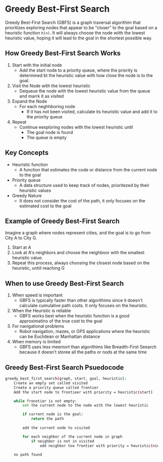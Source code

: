 # Greedy Best-First Search

Greedy Best-First Search (GBFS) is a graph traversal algorithim that prioritizes exploring nodes that appear to be "closer" to the goal based on a heuristic function `h(n)`.  It will always choose the node wiith the lowest heuristic value, hoping it will lead to the goal in the shortest possible way.

## How Greedy Best-First Search Works

1. Start with the initial node
    - Add the start node to a priority queue, where the priority is determined bt the heuristic value with how close the node is to the goal.
2. Visit the Node with the lowest heuristic
    - Dequeue the node with the lowest heuristic value from the queue and marrk it as visited
3. Expand the Node
    - For each neghhboring node
        - If it has not been visited, calculate its heuristic value and add it to the priority queue
4. Repeat
    - Continue eexploring nodes with the lowest heuristic until
        - The goal node is found
        - The queue is empty

## Key Concepts

- Heuristic function
    - A function that estimates the code or distance from the current node to the goal
- Priority queue
    - A data structure used to keep track of nodes, prioritezed by their heuristic values
- Greedy Nature
    - It does not consider the cost of the path, it only focuses on the estimated cost to the goal

## Example of Greedy Best-First Search

Imagine a graph where nodes represent cities, and the goal is to go from City A to City G.
1. Start at A
2. Look at A's neighbors and choose the neighboor with the smallest heuristic value.
3. Repeat this process, always choosing the closest node based on the heuristic, untiil reaching G

## When to use Greedy Best-First Search

1. When speed is important
    - GBFS is typically faster than other algorithims since it doesn't calculate cumulative path costs. It only focuses on the heuristic.
2. When the Heuristic is reliable
    - GBFS works best when the heuristic function is a good approximatino of the true cost to the goal
3. For navigational problems
    - Robot navigation, mazes, or GPS applications where the heuristic can be Euclidean or Manhattan distance
4. When memory is limited
    - GBFS uses less meemort than algorithims like Breadth-First Seearch because it doesn't storee all the paths or nods at the same time

## Greedy Best-First Search Psuedocode
```bash
greedy_best_first_search(graph, start, goal, heuristic):
    Create an empty set called visited
    Create a priority queue called frontier
    Add the start node to frontieer with priority = heuristic(start)

    while fronotier is not empty:
        set the current node to the node with the lowest heuristic

        if current node is the goal:
            return the path
        
        add the current onde to visited

        for each neighbor of the current node in graph
            if neighbor is not in visited
                add neighbor too frontier with priority = heuristic(nieghbor)
    
    no path found
```
